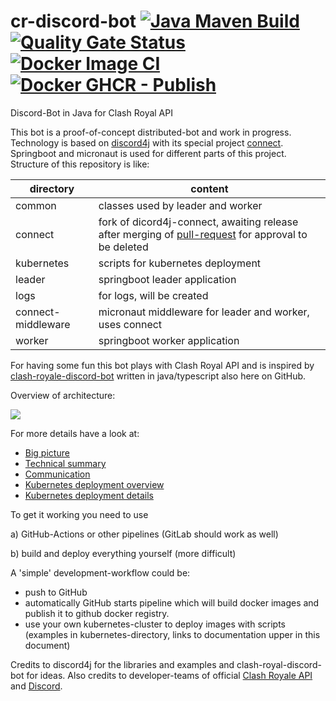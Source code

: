 # cr-discord-bot [![Java Maven Build](https://github.com/theyellow/cr-discord-bot/actions/workflows/maven.yml/badge.svg)](https://github.com/theyellow/cr-discord-bot/actions/workflows/maven.yml) [![Quality Gate Status](https://sonarcloud.io/api/project_badges/measure?project=theyellow_cr-discord-bot&metric=alert_status)](https://sonarcloud.io/summary/new_code?id=theyellow_cr-discord-bot) [![Docker Image CI](https://github.com/theyellow/cr-discord-bot/actions/workflows/docker-image.yml/badge.svg)](https://github.com/theyellow/cr-discord-bot/actions/workflows/docker-image.yml) [![Docker GHCR - Publish](https://github.com/theyellow/cr-discord-bot/actions/workflows/docker-publish.yml/badge.svg)](https://github.com/theyellow/cr-discord-bot/actions/workflows/docker-publish.yml)
Discord-Bot in Java for Clash Royal API 

This bot is a proof-of-concept distributed-bot and work in progress.
Technology is based on [discord4j](https://github.com/Discord4J/Discord4J) with
 its special project [connect](https://github.com/Discord4J/connect).
Springboot and micronaut is used for different parts of this project. Structure
 of this repository is like:

| directory          | content                                                                                                                                             |
|--------------------|-----------------------------------------------------------------------------------------------------------------------------------------------------|
| common             | classes used by leader and worker                                                                                                                   |
| connect            | fork of dicord4j-connect, awaiting release after merging of [pull-request](https://github.com/Discord4J/connect/pull/10) for approval to be deleted |
| kubernetes         | scripts for kubernetes deployment                                                                                                                   |
| leader             | springboot leader application                                                                                                                       |
| logs               | for logs, will be created                                                                                                                           |
| connect-middleware | micronaut middleware for leader and worker, uses connect                                                                                            |
| worker             | springboot worker application                                                                                                                       |


For having some fun this bot plays with Clash Royal API and is inspired by 
[clash-royale-discord-bot](https://github.com/HZooly/clash-royale-discord-bot) 
written in java/typescript also here on GitHub. 

Overview of architecture: 

![](http://www.plantuml.com/plantuml/proxy?idx=0&src=https://raw.githubusercontent.com/theyellow/cr-discord-bot/main/overview.puml?)

For more details have a look at:

- [Big picture](overview.adoc)
- [Technical summary](technical_summary.adoc)
- [Communication](communication.adoc)
- [Kubernetes deployment overview](kubernetes/readme.md)
- [Kubernetes deployment details](kubernetes/deployment.adoc)


To get it working you need to use

a) GitHub-Actions or other pipelines (GitLab should work as well)

b) build and deploy everything yourself (more difficult)

A 'simple' development-workflow could be:

- push to GitHub
- automatically GitHub starts pipeline which will build docker images and 
publish it to github docker registry.
- use your own kubernetes-cluster to deploy images with scripts (examples 
in kubernetes-directory, links to documentation upper in this document)

Credits to discord4j for the libraries and examples and 
clash-royal-discord-bot for ideas. 
Also credits to developer-teams of official 
[Clash Royale API](https://developer.clashroyale.com/#/documentation) 
and [Discord](https://discord.com/developers/).
